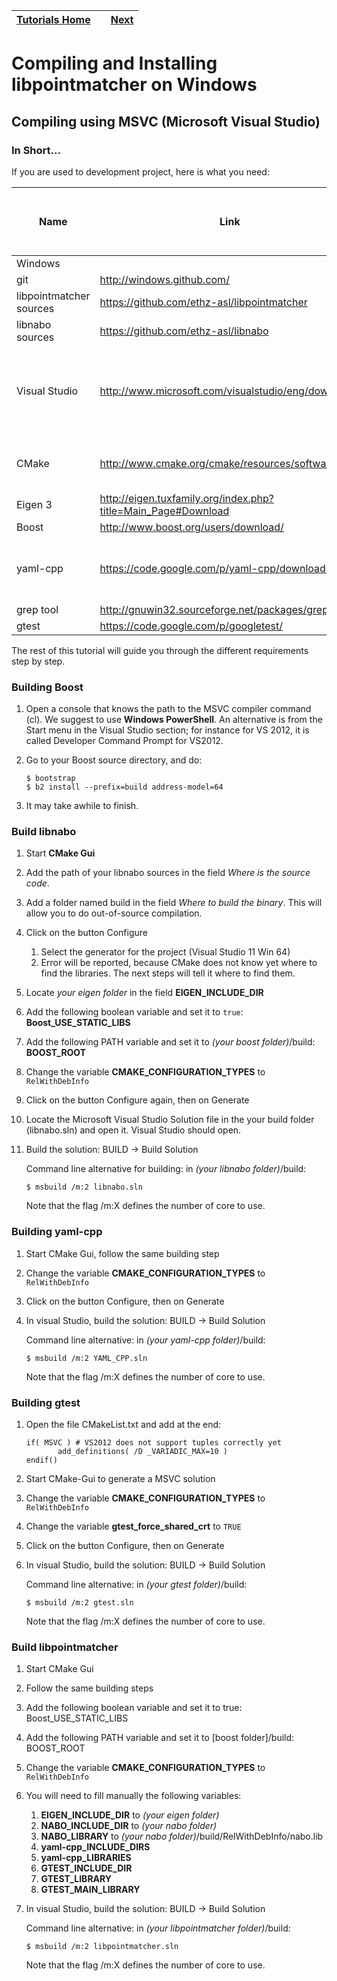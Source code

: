 | [Tutorials Home](Tutorials.md)    | | [Next](Datafilters.md) |
| ------------- |:-------------:| -----:|

# Compiling and Installing libpointmatcher on Windows

## Compiling using MSVC (Microsoft Visual Studio)

### In Short...

If you are used to development project, here is what you need:


| Name   | Link | Version <br> (Tested March 29, 2014)|
| ------ | ---- | ------------- |
| Windows |     | 7              |
|  git | <http://windows.github.com/> | v1.0 |
|  libpointmatcher sources   | <https://github.com/ethz-asl/libpointmatcher> | |
| libnabo sources | <https://github.com/ethz-asl/libnabo> |  |
| Visual Studio |  <http://www.microsoft.com/visualstudio/eng/downloads>  | Visual Studio 2012 Express for Windows Desktop |
| CMake | <http://www.cmake.org/cmake/resources/software.html> | cmake-2.8.11.2-win32-x86.exe|
| Eigen 3 | <http://eigen.tuxfamily.org/index.php?title=Main_Page#Download>  |v3.2.0 |
| Boost | <http://www.boost.org/users/download/> | v1.54.0 |
| yaml-cpp | <https://code.google.com/p/yaml-cpp/downloads/list>| v0.3.0, **not working with v0.5.0**|
| grep tool | <http://gnuwin32.sourceforge.net/packages/grep.htm>| v2.5.4 |
| gtest | <https://code.google.com/p/googletest/> | v1.7.0 |

The rest of this tutorial will guide you through the different requirements step by step.

### Building Boost
1. Open a console that knows the path to the MSVC compiler command (cl). We suggest to use **Windows PowerShell**. An alternative is from the Start menu in the Visual Studio section; for instance for VS 2012, it is called Developer Command Prompt for VS2012.
1. Go to your Boost source directory, and do:

    ```
    $ bootstrap
    $ b2 install --prefix=build address-model=64
    ```

1. It may take awhile to finish.


### Build libnabo 
1. Start **CMake Gui**

1. Add the path of your libnabo sources in the field _Where is the source code_.
1. Add a folder named build in the field _Where to build the binary_. This will allow you to do out-of-source compilation.
1. Click on the button Configure
    1. Select the generator for the project (Visual Studio 11 Win 64)
    1. Error will be reported, because CMake does not know yet where to find the libraries. The next steps will tell it where to find them.

1. Locate _your eigen folder_ in the field **EIGEN_INCLUDE_DIR**

1. Add the following boolean variable and set it to `true`: **Boost_USE_STATIC_LIBS**

1. Add the following PATH variable and set it to _(your boost folder)_/build: **BOOST_ROOT**

1. Change the variable **CMAKE_CONFIGURATION_TYPES** to `RelWithDebInfo`

1. Click on the button Configure again, then on Generate

1. Locate the Microsoft Visual Studio Solution file in the your build folder (libnabo.sln) and open it. Visual Studio should open.

1. Build the solution: BUILD -> Build Solution

    Command line alternative for building: in _(your libnabo folder)_/build:
    
    ```
    $ msbuild /m:2 libnabo.sln
    ```
    
    Note that the flag /m:X defines the number of core to use.
    

### Building yaml-cpp
1. Start CMake Gui, follow the same building step

1. Change the variable **CMAKE_CONFIGURATION_TYPES** to `RelWithDebInfo`

1. Click on the button Configure, then on Generate

1. In visual Studio, build the solution: BUILD -> Build Solution

    Command line alternative: in _(your yaml-cpp folder)_/build:
    
    ```
    $ msbuild /m:2 YAML_CPP.sln
    ```
    
    Note that the flag /m:X defines the number of core to use.
    

### Building gtest
1. Open the file CMakeList.txt and add at the end:

    ```
    if( MSVC ) # VS2012 does not support tuples correctly yet
    	   add_definitions( /D _VARIADIC_MAX=10 )
    endif()
    ```
    
1. Start CMake-Gui to generate a MSVC solution

1. Change the variable **CMAKE_CONFIGURATION_TYPES** to `RelWithDebInfo`

1. Change the variable **gtest_force_shared_crt** to `TRUE`

1. Click on the button Configure, then on Generate

1. In visual Studio, build the solution: BUILD -> Build Solution

    Command line alternative: in _(your gtest folder)_/build:
    
    ```
    $ msbuild /m:2 gtest.sln
    ```
    
    Note that the flag /m:X defines the number of core to use.
    
### Build libpointmatcher
1. Start CMake Gui

1. Follow the same building steps

1. Add the following boolean variable and set it to true: Boost_USE_STATIC_LIBS

1. Add the following PATH variable and set it to [boost folder]/build: BOOST_ROOT

1. Change the variable **CMAKE_CONFIGURATION_TYPES** to `RelWithDebInfo`

1. You will need to fill manually the following variables:
    
    1. **EIGEN_INCLUDE_DIR** to _(your eigen folder)_
    1. **NABO_INCLUDE_DIR** to _(your nabo folder)_
    1. **NABO_LIBRARY** to _(your nabo folder)_/build/RelWithDebInfo/nabo.lib
    1. **yaml-cpp_INCLUDE_DIRS**
    1. **yaml-cpp_LIBRARIES**
    1. **GTEST_INCLUDE_DIR**
    1. **GTEST_LIBRARY**
    1. **GTEST_MAIN_LIBRARY**
    
1. In visual Studio, build the solution: BUILD -> Build Solution

    Command line alternative: in _(your libpointmatcher folder)_/build:
    
    ```
    $ msbuild /m:2 libpointmatcher.sln
    ```
    
    Note that the flag /m:X defines the number of core to use.
